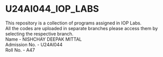 # U24AI044_IOP_LABS
This repository is a collection of programs assigned in IOP Labs.
<br>
All the codes are uploaded in separate branches please access them by selecting the respective branch.
<br>
Name - NISHCHAY DEEPAK MITTAL
<br>
Admission No. - U24AI044
<br>
Roll No. - A47
